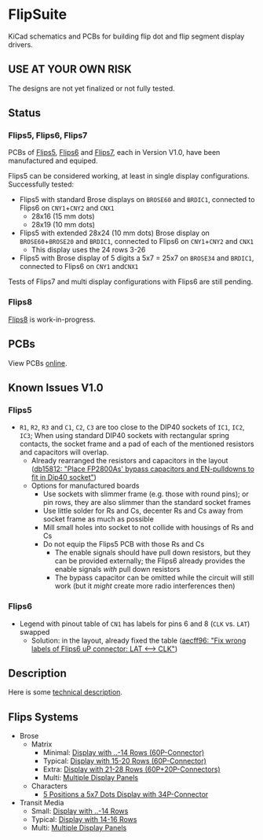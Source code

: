 # FlipSuite

KiCad schematics and PCBs for building flip dot and flip segment display drivers.

## USE AT YOUR OWN RISK

The designs are not yet finalized or not fully tested.

## Status

### Flips5, Flips6, Flips7

PCBs of [Flips5](Flips5), [Flips6](Flips6) and [Flips7](Flips7),
each in Version V1.0, have been manufactured and equiped.

Flips5 can be considered working, at least in single display configurations. Successfully tested:

* Flips5 with standard Brose displays on ``BROSE60`` and ``BRDIC1``, connected to Flips6 on ``CNY1``+``CNY2`` and ``CNX1``
    * 28x16 (15 mm dots)
    * 28x19 (10 mm dots)
* Flips5 with extended 28x24 (10 mm dots) Brose display on ``BROSE60``+``BROSE20`` and ``BRDIC1``, connected to Flips6 on ``CNY1``+``CNY2`` and ``CNX1``
  * This display uses the 24 rows 3-26
* Flips5 with Brose display of 5 digits a 5x7 = 25x7 on ``BROSE34`` and ``BRDIC1``, connected to Flips6 on ``CNY1`` and``CNX1``

Tests of Flips7 and multi display configurations with Flips6 are still pending.

### Flips8

[Flips8](Flips8) is work-in-progress.

## PCBs

View PCBs [online](PCBs.md).

## Known Issues V1.0

### Flips5

* ``R1``, ``R2``, ``R3`` and ``C1``, ``C2``, ``C3`` are too close to the DIP40 sockets of ``IC1``, ``IC2``, ``IC3``;
  When using standard DIP40 sockets with rectangular spring contacts,
  the socket frame and a pad of each of the mentioned resistors and capacitors will overlap.
  * Already rearranged the resistors and capacitors in the layout ([db15812: "Place FP2800As' bypass capacitors and EN-pulldowns to fit in Dip40 socket"](https://github.com/cawapy/FlipSuite/commit/db15812063dd6a5a91f173546fd940a55fbdb63b))
  * Options for manufactured boards
    * Use sockets with slimmer frame (e.g. those with round pins); or pin rows, they are also slimmer than the standard socket frames
    * Use little solder for Rs and Cs, decenter Rs and Cs away from socket frame as much as possible
    * Mill small holes into socket to not collide with housings of Rs and Cs
    * Do not equip the Flips5 PCB with those Rs and Cs
      * The enable signals should have pull down resistors, but they can be provided externally; the Flips6 already provides the enable signals *with* pull down resistors
      * The bypass capacitor can be omitted while the circuit will still work (but it *might* create more radio interferences then)

### Flips6

* Legend with pinout table of ``CN1`` has labels for pins 6 and 8 (``CLK`` vs. ``LAT``) swapped
  * Solution: in the layout, already fixed the table ([aecff96: "Fix wrong labels of Flips6 uP connector: LAT \<--\> CLK"](https://github.com/cawapy/FlipSuite/commit/aecff968aa479d9d29c823dc3a2e2e32617ff91e))

## Description

Here is some [technical description](Description.md).

## Flips Systems

* Brose
    * Matrix
        * Minimal:    [Display with ..-14 Rows (60P-Connector)](documentation/flips5-13rows.pdf)
        * Typical:    [Display with 15-20 Rows (60P-Connector)](documentation/flips5-19rows.pdf)
        * Extra:      [Display with 21-28 Rows (60P+20P-Connectors)](documentation/flips5-22rows.pdf)
        * Multi:      [Multiple Display Panels](documentation/flips5-19rows-x3.pdf)
    * Characters
        * [5 Positions a 5x7 Dots Display with 34P-Connector](documentation/flips5-07rows.pdf)
* Transit Media
    * Small:   [Display with ..-14 Rows](documentation/flips6-1flips7-minimal.pdf)
    * Typical: [Display with 14-16 Rows](documentation/flips6-1flips7.pdf)
    * Multi:   [Multiple Display Panels](documentation/flips6-3flips7.pdf)

